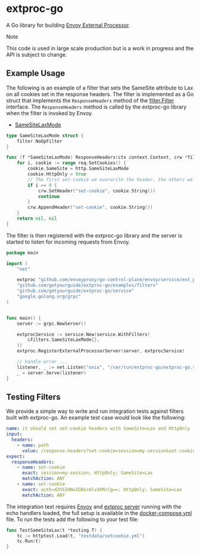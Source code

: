 # extproc-go

A Go library for building [Envoy External Processor](https://www.envoyproxy.io/docs/envoy/latest/configuration/http/http_filters/ext_proc_filter).

> [!NOTE]
> This code is used in large scale production but is a work in progress and the API is subject to change.

## Example Usage

The following is an example of a filter that sets the SameSite attribute to Lax on all cookies set in the response headers. The filter is implemented as a Go struct that implements the `ResponseHeaders` method of the [filter.Filter](filter/filter.go) interface. The `ResponseHeaders` method is called by the extproc-go library when the filter is invoked by Envoy.

- [SameSiteLaxMode](./examples/filters/setcookie.go)

```go
type SameSiteLaxMode struct {
	filter.NoOpFilter
}

func (f *SameSiteLaxMode) ResponseHeaders(ctx context.Context, crw *filter.CommonResponseWriter, req *filter.RequestContext) (*extproc.ProcessingResponse_ImmediateResponse, error) {
	for i, cookie := range req.SetCookies() {
		cookie.SameSite = http.SameSiteLaxMode
		cookie.HttpOnly = true
		// The first set-cookie we overwrite the header, the others we append
		if i == 0 {
			crw.SetHeader("set-cookie", cookie.String())
			continue
		}
		crw.AppendHeader("set-cookie", cookie.String())
	}
	return nil, nil
}
```

The filter is then registered with the extproc-go library and the server is started to listen for incoming requests from Envoy.

```go
package main

import (
	"net"

	extproc "github.com/envoyproxy/go-control-plane/envoy/service/ext_proc/v3"
	"github.com/getyourguide/extproc-go/examples/filters"
	"github.com/getyourguide/extproc-go/service"
	"google.golang.org/grpc"
)


func main() {
	server := grpc.NewServer()

	extprocService := service.New(service.WithFilters(
		&filters.SameSiteLaxMode{},
	))
	extproc.RegisterExternalProcessorServer(server, extprocService)

	// handle error ...
	listener, _ := net.Listen("unix", "/var/run/extproc-go/extproc-go.sock")
	_ = server.Serve(listener)
}
```

## Testing Filters

We provide a simple way to write and run integration tests against filters built with extproc-go. An example test case would look like the following:

```yaml
name: it should set set-cookie headers with SameSite=Lax and HttpOnly
input:
  headers:
    - name: path
      value: /response-headers?set-cookie=session=my-session&set-cookie=auth=d2h5IHNvIGN1cmlvdXM/Cg==
expect:
  responseHeaders:
    - name: set-cookie
      exact: session=my-session; HttpOnly; SameSite=Lax
      matchAction: ANY
    - name: set-cookie
      exact: auth=d2h5IHNvIGN1cmlvdXM/Cg==; HttpOnly; SameSite=Lax
      matchAction: ANY
```

The integration test requires [Envoy](examples/envoy.yml) and [extproc server](examples/main.go) running with the echo handlers loaded, the full setup is available in the [docker-compose.yml](examples/compose.yml) file. To run the tests add the following to your test file:

```go
func TestSameSiteLax(t *testing.T) {
	tc := httptest.Load(t, "testdata/setcookie.yml")
	tc.Run(t)
}
```
